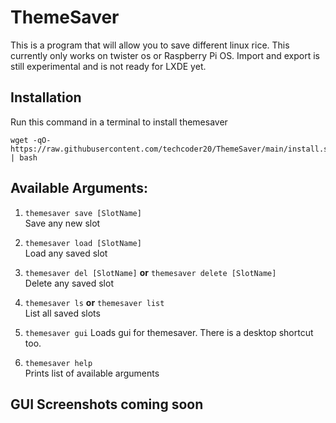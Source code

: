 # ThemeSaver
This is a program that will allow you to save different linux rice. This currently only works on twister os or Raspberry Pi OS. Import and export is still experimental and is not ready for LXDE yet.

## Installation
Run this command in a terminal to install themesaver
```
wget -qO- https://raw.githubusercontent.com/techcoder20/ThemeSaver/main/install.sh | bash
```

## Available Arguments:
1. `themesaver save [SlotName]`   
Save any new slot

2. `themesaver load [SlotName]`   
Load any saved slot

3. `themesaver del [SlotName]`  **or** `themesaver delete [SlotName]`  
Delete any saved slot

4. `themesaver ls`  **or** `themesaver list`  
List all saved slots

5. `themesaver gui`
Loads gui for themesaver. There is a desktop shortcut too.

5. `themesaver help`  
Prints list of available arguments

## GUI Screenshots coming soon